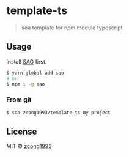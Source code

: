 # template-ts

> soa template for npm module typescript

## Usage

Install [SAO](https://github.com/egoist/sao) first.

```bash
$ yarn global add sao
# or
$ npm i -g sao
```

### From git

```bash
$ sao zcong1993/template-ts my-project
```

## License

MIT &copy; [zcong1993](github.com/zcong1993)
